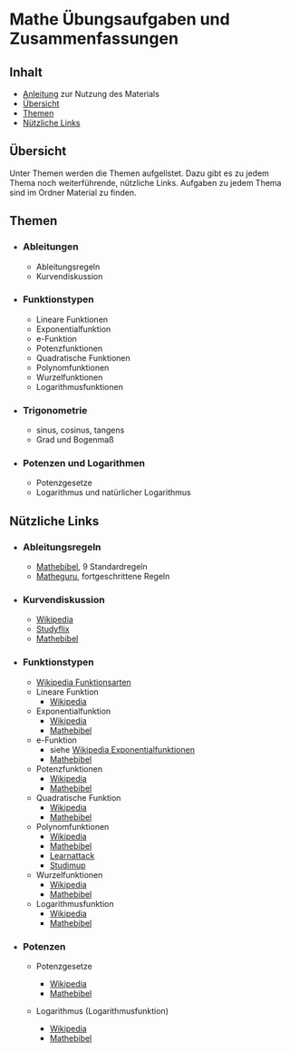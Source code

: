 # Mathe Übungsaufgaben und Zusammenfassungen
## Inhalt
* [Anleitung](/blob/master/#ANLEITUNG.md) zur Nutzung des Materials
* [Übersicht](#übersicht)
* [Themen](#themen)
* [Nützliche Links](#nützliche-links)

## Übersicht
Unter Themen werden die Themen aufgelistet. Dazu gibt es zu jedem Thema noch weiterführende, nützliche Links.
Aufgaben zu jedem Thema sind im Ordner Material zu finden.

## Themen
*  ### __Ableitungen__
    * Ableitungsregeln
    * Kurvendiskussion

* ### __Funktionstypen__
    * Lineare Funktionen
    * Exponentialfunktion
    * e-Funktion
    * Potenzfunktionen
    * Quadratische Funktionen
    * Polynomfunktionen
    * Wurzelfunktionen
    * Logarithmusfunktionen

* ### __Trigonometrie__
    * sinus, cosinus, tangens
    * Grad und Bogenmaß

* ### __Potenzen und Logarithmen__
    * Potenzgesetze
    * Logarithmus und natürlicher Logarithmus

## Nützliche Links
* ### __Ableitungsregeln__
    * [Mathebibel](https://www.mathebibel.de/ableitungsregeln#potenzregel), 9 Standardregeln
    * [Matheguru](https://matheguru.com/differentialrechnung/ableitungsregeln.html), fortgeschrittene Regeln

* ### __Kurvendiskussion__
    * [Wikipedia](https://de.wikipedia.org/wiki/Kurvendiskussion)
    * [Studyflix](https://studyflix.de/mathematik/kurvendiskussion-3076)
    * [Mathebibel](https://www.mathebibel.de/kurvendiskussion)

* ### __Funktionstypen__
    * [Wikipedia Funktionsarten](https://de.wikipedia.org/wiki/Funktion_(Mathematik)#Spezielle_Funktionen)
    * Lineare Funktion
        * [Wikipedia](https://de.wikipedia.org/wiki/Lineare_Funktion)
    * Exponentialfunktion
        * [Wikipedia](https://de.wikipedia.org/wiki/Exponentialfunktion)
        * [Mathebibel](https://www.mathebibel.de/exponentialfunktionen)
    * e-Funktion
        * siehe [Wikipedia Exponentialfunktionen](https://de.wikipedia.org/wiki/Exponentialfunktion)
        * [Mathebibel](https://www.mathebibel.de/e-funktion)
    * Potenzfunktionen
        * [Wikipedia](https://de.wikipedia.org/wiki/Potenzfunktion)
        * [Mathebibel](https://www.mathebibel.de/potenzfunktionen)
    * Quadratische Funktion
        * [Wikipedia](https://de.wikipedia.org/wiki/Quadratische_Funktion)
        * [Mathebibel](https://www.mathebibel.de/quadratische-funktionen)
    * Polynomfunktionen
        * [Wikipedia](https://de.wikipedia.org/wiki/Polynomfunktion)
        * [Mathebibel](https://www.mathebibel.de/polynom)
        * [Learnattack](https://learnattack.de/mathematik/polynomfunktionen)
        * [Studimup](https://www.studimup.de/abitur/analysis/polynomfunktion/)
    * Wurzelfunktionen
        * [Wikipedia](https://de.wikipedia.org/wiki/Wurzelfunktion)
        * [Mathebibel](https://www.mathebibel.de/wurzelfunktionen)
    * Logarithmusfunktion
        * [Wikipedia](https://de.wikipedia.org/wiki/Logarithmus)
        * [Mathebibel](https://www.mathebibel.de/logarithmusfunktionen)

* ### __Potenzen__
    * Potenzgesetze
        * [Wikipedia](https://de.wikipedia.org/wiki/Potenz_(Mathematik)#Potenzgesetze)
        * [Mathebibel](https://www.mathebibel.de/potenzgesetze)
    
    * Logarithmus (Logarithmusfunktion)
        * [Wikipedia](https://de.wikipedia.org/wiki/Logarithmus)
        * [Mathebibel](https://www.mathebibel.de/logarithmusfunktionen)
